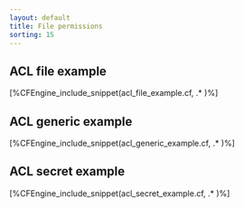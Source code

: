 ```yaml
---
layout: default
title: File permissions
sorting: 15
---
```


## ACL file example

[%CFEngine_include_snippet(acl_file_example.cf, .* )%]

## ACL generic example

[%CFEngine_include_snippet(acl_generic_example.cf, .* )%]

## ACL secret example

[%CFEngine_include_snippet(acl_secret_example.cf, .* )%]
